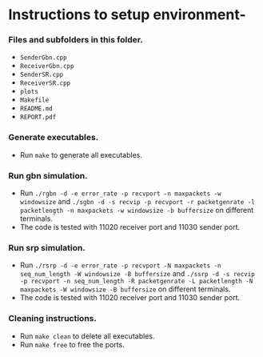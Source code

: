 # Instructions to setup environment-

### Files and subfolders in this folder.
- `SenderGbn.cpp`
- `ReceiverGbn.cpp`
- `SenderSR.cpp`
- `ReceiverSR.cpp`
- `plots`
- `Makefile`
- `README.md`
- `REPORT.pdf`

### Generate executables.
- Run `make` to generate all executables.

### Run gbn simulation.
- Run `./rgbn -d -e error_rate -p recvport -n maxpackets -w windowsize` and `./sgbn -d -s recvip -p recvport -r packetgenrate -l packetlength -n maxpackets -w windowsize -b buffersize` on different terminals.
- The code is tested with 11020 receiver port and 11030 sender port.

### Run srp simulation.
- Run `./rsrp -d -e error_rate -p recvport -N maxpackets -n seq_num_length -W windowsize -B buffersize` and `./ssrp -d -s recvip -p recvport -n seq_num_length -R packetgenrate -L packetlength -N maxpackets -W windowsize -B buffersize` on different terminals.
- The code is tested with 11020 receiver port and 11030 sender port.

### Cleaning instructions.
- Run `make clean` to delete all executables. 	
- Run `make free` to free the ports. 	